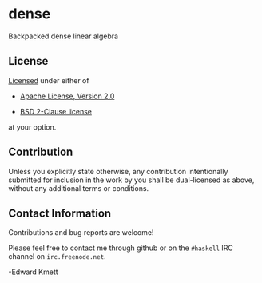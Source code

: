 dense
=====

Backpacked dense linear algebra

License
-------

[Licensed](LICENSE.md) under either of

 * [Apache License, Version 2.0][license-apache]

 * [BSD 2-Clause license][license-bsd]

at your option.

Contribution
------------

Unless you explicitly state otherwise, any contribution intentionally submitted
for inclusion in the work by you shall be dual-licensed as above, without any
additional terms or conditions.

Contact Information
-------------------

Contributions and bug reports are welcome!

Please feel free to contact me through github or on the `#haskell` IRC channel on `irc.freenode.net`.

-Edward Kmett

 [license-apache]: http://www.apache.org/licenses/LICENSE-2.0
 [license-bsd]: https://opensource.org/licenses/BSD-2-Clause
